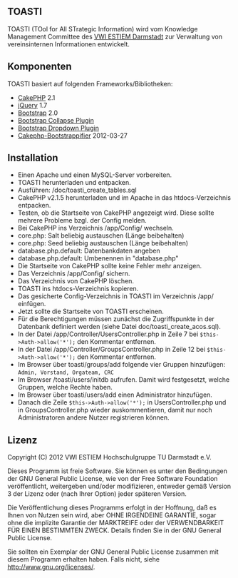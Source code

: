 ﻿TOASTI
----------

TOASTI (TOol for All STrategic Information) wird vom Knowledge Management Committee des [VWI ESTIEM Darmstadt](http://www.vwi.tu-darmstadt.de/) zur Verwaltung von vereinsinternen Informationen entwickelt.


Komponenten
----------

TOASTI basiert auf folgenden Frameworks/Bibliotheken:

* [CakePHP](http://cakephp.org/) 2.1
* [jQuery](http://jquery.com/) 1.7
* [Bootstrap](http://twitter.github.com/bootstrap/) 2.0
* [Bootstrap Collapse Plugin](http://twitter.github.com/bootstrap/javascript.html#collapse)
* [Bootstrap Dropdown Plugin](http://twitter.github.com/bootstrap/javascript.html#dropdowns)
* [Cakephp-Bootstrappifier](https://github.com/mtkocak/Cakephp-Bootstrappifier) 2012-03-27


Installation
----------

- Einen Apache und einen MySQL-Server vorbereiten.
- TOASTI herunterladen und entpacken.
- Ausführen: /doc/toasti_create_tables.sql
- CakePHP v2.1.5 herunterladen und im Apache in das htdocs-Verzeichnis entpacken.
- Testen, ob die Startseite von CakePHP angezeigt wird. Diese sollte mehrere Probleme bzgl. der Config melden.
- Bei CakePHP ins Verzeichnis /app/Config/ wechseln.
- core.php: Salt beliebig austauschen (Länge beibehalten)
- core.php: Seed beliebig austauschen (Länge beibehalten)
- database.php.default: Datenbankdaten angeben
- database.php.default: Umbenennen in "database.php"
- Die Startseite von CakePHP sollte keine Fehler mehr anzeigen.
- Das Verzeichnis /app/Config/ sichern.
- Das Verzeichnis von CakePHP löschen.
- TOASTI ins htdocs-Verzeichnis kopieren.
- Das gesicherte Config-Verzeichnis in TOASTI im Verzeichnis /app/ einfügen.
- Jetzt sollte die Startseite von TOASTI erscheinen.
- Für die Berechtigungen müssen zunächst die Zugriffspunkte in der Datenbank definiert werden (siehe Datei doc/toasti_create_acos.sql).
- In der Datei /app/Controller/UsersController.php in Zeile 7 bei `$this->Auth->allow('*');` den Kommentar entfernen.
- In der Datei /app/Controller/GroupsController.php in Zeile 12 bei `$this->Auth->allow('*');` den Kommentar entfernen.
- Im Browser über toasti/groups/add folgende vier Gruppen hinzufügen: `Admin, Vorstand, Orgateam, CRC`
- Im Browser /toasti/users/initdb aufrufen. Damit wird festgesetzt, welche Gruppen, welche Rechte haben.
- Im Browser über toasti/users/add einen Administrator hinzufügen.
- Danach die Zeile `$this->Auth->allow('*');` in UsersController.php und in GroupsController.php wieder auskommentieren, damit nur noch Administratoren andere Nutzer registrieren können.


Lizenz
----------

Copyright (C) 2012 VWI ESTIEM Hochschulgruppe TU Darmstadt e.V.

Dieses Programm ist freie Software. Sie können es unter den Bedingungen der GNU General Public License, wie von der Free Software Foundation veröffentlicht, weitergeben und/oder modifizieren, entweder gemäß Version 3 der Lizenz oder (nach Ihrer Option) jeder späteren Version.

Die Veröffentlichung dieses Programms erfolgt in der Hoffnung, daß es Ihnen von Nutzen sein wird, aber OHNE IRGENDEINE GARANTIE, sogar ohne die implizite Garantie der MARKTREIFE oder der VERWENDBARKEIT FÜR EINEN BESTIMMTEN ZWECK. Details finden Sie in der GNU General Public License.

Sie sollten ein Exemplar der GNU General Public License zusammen mit diesem Programm erhalten haben. Falls nicht, siehe <http://www.gnu.org/licenses/>.
